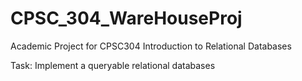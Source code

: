# CPSC_304_WareHouseProj

Academic Project for CPSC304 Introduction to Relational Databases

Task: Implement a queryable relational databases
